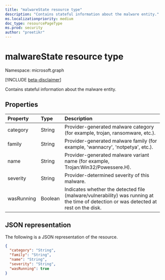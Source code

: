 ```yaml
---
title: "malwareState resource type"
description: "Contains stateful information about the malware entity."
ms.localizationpriority: medium
doc_type: resourcePageType
ms.prod: security
author: "preetikr"
---
```


# malwareState resource type

Namespace: microsoft.graph

 [!INCLUDE [beta-disclaimer](../../includes/beta-disclaimer.md)]

Contains stateful information about the malware entity.

## Properties

| Property   | Type|Description|
|:---------------|:--------|:----------|
|category|String|Provider-generated malware category (for example, trojan, ransomware, etc.).|
|family|String|Provider-generated malware family (for example, 'wannacry', 'notpetya', etc.).|
|name|String|Provider-generated malware variant name (for example, Trojan:Win32/Powessere.H).|
|severity|String|Provider-determined severity of this malware.|
|wasRunning|Boolean|Indicates whether the detected file (malware/vulnerability) was running at the time of detection or was detected at rest on the disk.|

## JSON representation

The following is a JSON representation of the resource.

<!-- {
  "blockType": "resource",
  "optionalProperties": [

  ],
  "@odata.type": "microsoft.graph.malwareState"
}-->

```json
{
  "category": "String",
  "family": "String",
  "name": "String",
  "severity": "String",
  "wasRunning": true
}

```

<!-- uuid: 8fcb5dbc-d5aa-4681-8e31-b001d5168d79
2015-10-25 14:57:30 UTC -->
<!--
{
  "type": "#page.annotation",
  "description": "malwareState resource",
  "keywords": "",
  "section": "documentation",
  "tocPath": "",
  "suppressions": []
}
-->



